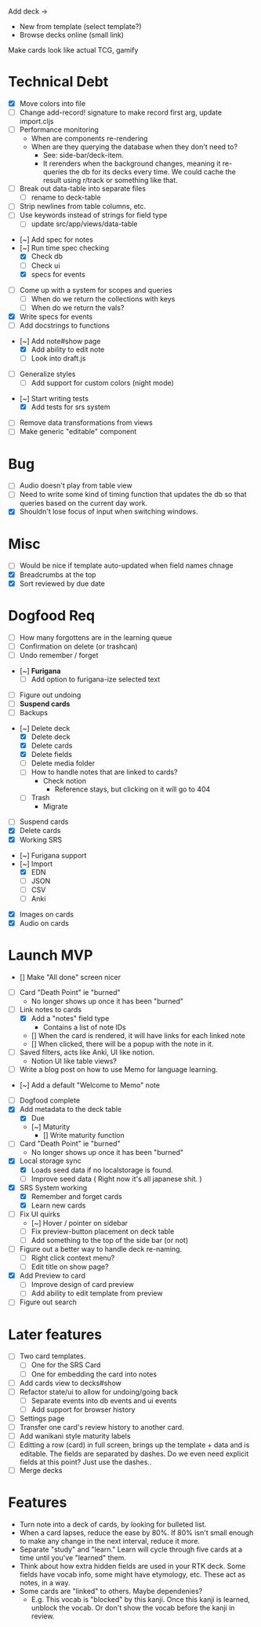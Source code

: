 Add deck ->
  - New from template (select template?)
  - Browse decks online (small link)

Make cards look like actual TCG, gamify






# Technical Debt
- [x] Move colors into file
- [ ] Change add-record! signature to make record first arg, update import.cljs
- [ ] Performance monitoring
   - When are components re-rendering
   - When are they querying the database when they don't need to?
      - See: side-bar/deck-item.
      - It rerenders when the background changes, meaning it re-queries the
        db for its decks every time. We could cache the result using r/track
        or something like that.
- [ ] Break out data-table into separate files
   - [ ] rename to deck-table
- [ ] Strip newlines from table columns, etc.
- [ ] Use keywords instead of strings for field type
   - [ ] update src/app/views/data-table
- [~] Add spec for notes
- [~] Run time spec checking
   - [x] Check db
   - [ ] Check ui
   - [x] specs for events
- [ ] Come up with a system for scopes and queries
   - [ ] When do we return the collections with keys
   - [ ] When do we return the vals?
- [x] Write specs for events
- [ ] Add docstrings to functions
- [~] Add note#show page
   - [x] Add ability to edit note
   - [ ] Look into draft.js
- [ ] Generalize styles
   - [ ] Add support for custom colors (night mode)
- [~] Start writing tests
   - [x] Add tests for srs system
- [ ] Remove data transformations from views
- [ ] Make generic "editable" component

# Bug
- [ ] Audio doesn't play from table view
- [ ] Need to write some kind of timing function that updates the db so
that queries based on the current day work.
- [x] Shouldn't lose focus of input when switching windows.

# Misc
- [ ] Would be nice if template auto-updated when field names chnage
- [x] Breadcrumbs at the top
- [x] Sort reviewed by due date

# Dogfood Req
- [ ] How many forgottens are in the learning queue
- [ ] Confirmation on delete (or trashcan)
- [ ] Undo remember / forget
- [~] **Furigana**
  - [ ] Add option to furigana-ize selected text
- [ ] Figure out undoing
- [ ] **Suspend cards**
- [ ] Backups
- [~] Delete deck
   - [x] Delete deck
   - [x] Delete cards
   - [x] Delete fields
   - [ ] Delete media folder
   - [ ] How to handle notes that are linked to cards?
      - Check notion
        - Reference stays, but clicking on it will go to 404
   - [ ] Trash
      - Migrate
- [ ] Suspend cards
- [x] Delete cards
- [x] Working SRS
- [~] Furigana support
- [~] Import
   - [x] EDN
   - [ ] JSON
   - [ ] CSV
   - [ ] Anki
- [x] Images on cards
- [x] Audio on cards

# Launch MVP
- [] Make "All done" screen nicer
- [ ] Card "Death Point" ie "burned"
  - No longer shows up once it has been "burned"
- [ ] Link notes to cards
   - [x] Add a "notes" field type
      - Contains a list of note IDs
   - [] When the card is rendered, it will have links for each linked note
   - [] When clicked, there will be a popup with the note in it.
- [ ] Saved filters, acts like Anki, UI like notion.
   - Notion UI like table views?
- [ ] Write a blog post on how to use Memo for language learning.
- [~] Add a default "Welcome to Memo" note
- [ ] Dogfood complete
- [x] Add metadata to the deck table
   - [x] Due
   - [~] Maturity
      - [] Write maturity function
- [ ] Card "Death Point" ie "burned"
  - No longer shows up once it has been "burned"
- [x] Local storage sync
   - [x] Loads seed data if no localstorage is found.
   - [ ] Improve seed data ( Right now it's all japanese shit. )
- [x] SRS System working
   - [x] Remember and forget cards
   - [x] Learn new cards
- [ ] Fix UI quirks
   - [~] Hover / pointer on sidebar
   - [ ] Fix preview-button placement on deck table
   - [ ] Add something to the top of the side bar (or not)
- [ ] Figure out a better way to handle deck re-naming.
   - [ ] Right click context menu?
   - [ ] Edit title on show page?
- [x] Add Preview to card
   - [ ] Improve design of card preview
   - [ ] Add ability to edit template from preview
- [ ] Figure out search

# Later features
- [ ] Two card templates.
   - [ ] One for the SRS Card
   - [ ] One for embedding the card into notes
- [ ] Add cards view to decks#show
- [ ] Refactor state/ui to allow for undoing/going back
   - [ ] Separate events into db events and ui events
   - [ ] Add support for browser history
- [ ] Settings page
- [ ] Transfer one card's review history to another card.
- [ ] Add wanikani style maturity labels
- [ ] Editting a row (card) in full screen, brings up the template + data and is editable. The fields are separated by dashes. Do we even need explicit fields at this point? Just use the dashes..
- [ ] Merge decks

# Features
- Turn note into a deck of cards, by looking for bulleted list.
- When a card lapses, reduce the ease by 80%. If 80% isn't small enough to make any change in the next interval, reduce it more.
- Separate "study" and "learn." Learn will cycle through five cards at a time until you've "learned" them.
- Think about how extra hidden fields are used in your RTK deck. Some fields have vocab info, some might have etymology, etc. These act as notes, in a way.
- Some cards are "linked" to others. Maybe dependenies?
   - E.g. This vocab is "blocked" by this kanji. Once this kanji is learned, unblock the vocab. Or don't show the vocab before the kanji in review.
